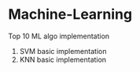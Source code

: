 # Machine-Learning
Top 10 ML algo implementation 
1) SVM basic implementation
2) KNN basic implementation 
